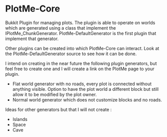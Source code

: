 PlotMe-Core
===========

Bukkit Plugin for managing plots. The plugin is able to operate on worlds which are generated using a class that implement the IPlotMe_ChunkGenerator. PlotMe-DefaultGenerator is the first plugin that implement that generator.

Other plugins can be created into which PlotMe-Core can interact. Look at the PlotMe-DefaultGenerator source to see how it can be done.

I intend on creating in the near future the following plugin generators, but feel free to create one and I will create a link on the PlotMe page to your plugin.
- Flat world generator with no roads, every plot is connected without anything visible. Option to have the plot world a different block but still allow it to be modified by the plot owner.
- Normal world generator which does not customize blocks and no roads.

Ideas for other generators but that I will not create :
- Islands
- Space
- Cave
